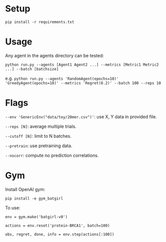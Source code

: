 # Setup
`pip install -r requirements.txt`

# Usage
Any agent in the agents directory can be tested:

`python run.py --agents [Agent1 Agent2 ...] --metrics [Metric1 Metric2 ...] --batch [batchsize]`

e.g. `python run.py --agents 'RandomAgent(epochs=10)' 'GreedyAgent(epochs=10)' --metrics 'Regret(0.2)' --batch 100 --reps 10`

# Flags

`--env 'GenericEnv("data/toy/20mer.csv")'`: use X, Y data in provided file.

`--reps [N]`: average multiple trials.

`--cutoff [N]`: limit to N batches.

`--pretrain`: use pretraining data.

`--nocorr`: compute no prediction correlations.

# Gym
Install OpenAI gym:

`pip install -e gym_batgirl`

To use:

`env = gym.make('batgirl-v0')`

`actions = env.reset('protein-BRCA1', batch=100)`

`obs, regret, done, info = env.step(actions[:100])`


